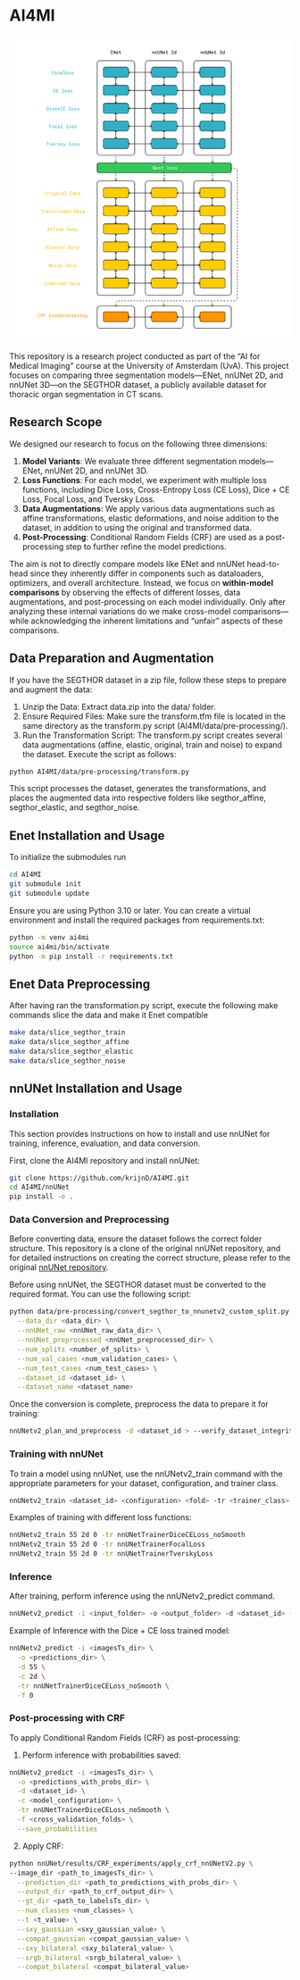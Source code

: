 # AI4MI
![Pipeline](pipeline.png)

This repository is a research project conducted as part of the “AI for Medical Imaging” course at the University of Amsterdam (UvA). This project focuses on comparing three segmentation models—ENet, nnUNet 2D, and nnUNet 3D—on the SEGTHOR dataset, a publicly available dataset for thoracic organ segmentation in CT scans.

## Research Scope

We designed our research to focus on the following three dimensions:

1.	**Model Variants**: We evaluate three different segmentation models—ENet, nnUNet 2D, and nnUNet 3D.
2.	**Loss Functions**: For each model, we experiment with multiple loss functions, including Dice Loss, Cross-Entropy Loss (CE Loss), Dice + CE Loss, Focal Loss, and Tversky Loss.
3.	**Data Augmentations**: We apply various data augmentations such as affine transformations, elastic deformations, and noise addition to the dataset, in addition to using the original and transformed data.
4.	**Post-Processing**: Conditional Random Fields (CRF) are used as a post-processing step to further refine the model predictions.

The aim is not to directly compare models like ENet and nnUNet head-to-head since they inherently differ in components such as dataloaders, optimizers, and overall architecture. Instead, we focus on **within-model comparisons** by observing the effects of different losses, data augmentations, and post-processing on each model individually. Only after analyzing these internal variations do we make cross-model comparisons—while acknowledging the inherent limitations and “unfair” aspects of these comparisons.

## Data Preparation and Augmentation
If you have the SEGTHOR dataset in a zip file, follow these steps to prepare and augment the data:
1.	Unzip the Data: Extract data.zip into the data/ folder.
2.	Ensure Required Files: Make sure the transform.tfm file is located in the same directory as the transform.py script (AI4MI/data/pre-processing/).
3.	Run the Transformation Script: The transform.py script creates several data augmentations (affine, elastic, original, train and noise) to expand the dataset. Execute the script as follows:
```bash
python AI4MI/data/pre-processing/transform.py
```
This script processes the dataset, generates the transformations, and places the augmented data into respective folders like segthor_affine, segthor_elastic, and segthor_noise.

## Enet Installation and Usage
To initialize the submodules run
```bash
cd AI4MI
git submodule init
git submodule update
```

Ensure you are using Python 3.10 or later. You can create a virtual environment and install the required packages from requirements.txt:

```bash
python -m venv ai4mi
source ai4mi/bin/activate
python -m pip install -r requirements.txt
```
## Enet Data Preprocessing
After having ran the transformation.py script, execute the following make commands slice the data and make it Enet compatible

```bash
make data/slice_segthor_train
make data/slice_segthor_affine
make data/slice_segthor_elastic
make data/slice_segthor_noise
```

## nnUNet Installation and Usage

### Installation
This section provides instructions on how to install and use nnUNet for training, inference, evaluation, and data conversion.

First, clone the AI4MI repository and install nnUNet:

```bash
git clone https://github.com/krijnD/AI4MI.git
cd AI4MI/nnUNet
pip install -e .
```
### Data Conversion and Preprocessing
Before converting data, ensure the dataset follows the correct folder structure. This repository is a clone of the original nnUNet repository, and for detailed instructions on creating the correct structure, please refer to the original [nnUNet repository](https://github.com/MIC-DKFZ/nnUNet/blob/master/documentation/dataset_format.md).


Before using nnUNet, the SEGTHOR dataset must be converted to the required format. You can use the following script:
```bash
python data/pre-processing/convert_segthor_to_nnunetv2_custom_split.py \
  --data_dir <data_dir> \
  --nnUNet_raw <nnUNet_raw_data_dir> \
  --nnUNet_preprocessed <nnUNet_preprocessed_dir> \
  --num_splits <number_of_splits> \
  --num_val_cases <num_validation_cases> \
  --num_test_cases <num_test_cases> \
  --dataset_id <dataset_id> \
  --dataset_name <dataset_name>
```
Once the conversion is complete, preprocess the data to prepare it for training:
```bash
nnUNetv2_plan_and_preprocess -d <dataset_id > --verify_dataset_integrity
```

### Training with nnUNet
To train a model using nnUNet, use the nnUNetv2_train command with the appropriate parameters for your dataset, configuration, and trainer class.

```bash
nnUNetv2_train <dataset_id> <configuration> <fold> -tr <trainer_class>
```

Examples of training with different loss functions:
```bash
nnUNetv2_train 55 2d 0 -tr nnUNetTrainerDiceCELoss_noSmooth
nnUNetv2_train 55 2d 0 -tr nnUNetTrainerFocalLoss
nnUNetv2_train 55 2d 0 -tr nnUNetTrainerTverskyLoss
```

### Inference
After training, perform inference using the nnUNetv2_predict command.
```bash
nnUNetv2_predict -i <input_folder> -o <output_folder> -d <dataset_id> -c <configuration> -tr <trainer_class> -f <fold>
```

Example of Inference with the Dice + CE loss trained model:
```bash
nnUNetv2_predict -i <imagesTs_dir> \
  -o <predictions_dir> \
  -d 55 \
  -c 2d \
  -tr nnUNetTrainerDiceCELoss_noSmooth \
  -f 0
```

### Post-processing with CRF

To apply Conditional Random Fields (CRF) as post-processing:
1. Perform inference with probabilities saved:
```bash
nnUNetv2_predict -i <imagesTs_dir> \
  -o <predictions_with_probs_dir> \
  -d <dataset_id> \
  -c <model_configuration> \
  -tr nnUNetTrainerDiceCELoss_noSmooth \
  -f <cross_validation_folds> \
  --save_probabilities
```
2. Apply CRF:
```bash
python nnUNet/results/CRF_experiments/apply_crf_nnUNetV2.py \
--image_dir <path_to_imagesTs_dir> \
  --prediction_dir <path_to_predictions_with_probs_dir> \
  --output_dir <path_to_crf_output_dir> \
  --gt_dir <path_to_labelsTs_dir> \
  --num_classes <num_classes> \
  --t <t_value> \
  --sxy_gaussian <sxy_gaussian_value> \
  --compat_gaussian <compat_gaussian_value> \
  --sxy_bilateral <sxy_bilateral_value> \
  --srgb_bilateral <srgb_bilateral_value> \
  --compat_bilateral <compat_bilateral_value>
```